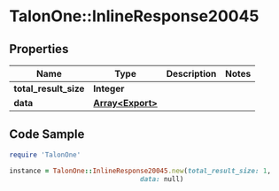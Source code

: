 # TalonOne::InlineResponse20045

## Properties

Name | Type | Description | Notes
------------ | ------------- | ------------- | -------------
**total_result_size** | **Integer** |  | 
**data** | [**Array&lt;Export&gt;**](Export.md) |  | 

## Code Sample

```ruby
require 'TalonOne'

instance = TalonOne::InlineResponse20045.new(total_result_size: 1,
                                 data: null)
```


